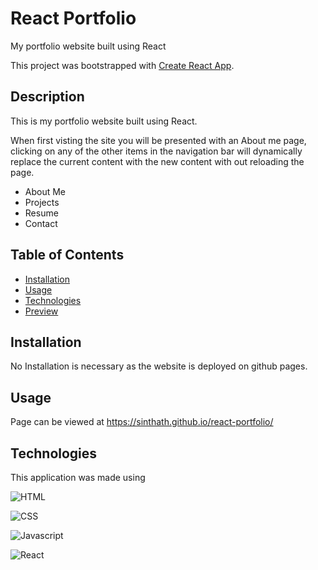 # React Portfolio

My portfolio website built using React

This project was bootstrapped with [Create React App](https://github.com/facebook/create-react-app).

## Description

This is my portfolio website built using React. 

When first visting the site you will be presented with an About me page, clicking on any of the other items in the navigation bar will dynamically replace the current content with the new content with out reloading the page. 

* About Me 
* Projects 
* Resume 
* Contact

## Table of Contents
* [Installation](#Installation)
* [Usage](#Usage)
* [Technologies](#Technologies)
* [Preview](#Preview)

## Installation
No Installation is necessary as the website is deployed on github pages.

## Usage
Page can be viewed at https://sinthath.github.io/react-portfolio/


## Technologies
This application was made using

![HTML](https://img.shields.io/badge/-HTML-e34f26?style=for-the-badge&logo=html5&logoColor=white)

![CSS](https://img.shields.io/badge/-CSS-1572b6?style=for-the-badge&logo=css3&logoColor=white)

![Javascript](https://img.shields.io/badge/-JavaScript-f7df1e?style=for-the-badge&logo=javascript&logoColor=black)

![React](https://img.shields.io/badge/-React-61DAFB?style=for-the-badge&logo=react&logoColor=black) 


